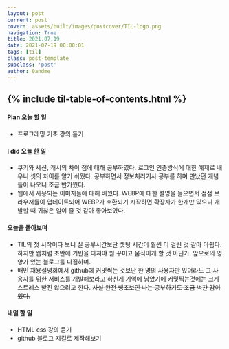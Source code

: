 ```yaml
---
layout: post
current: post
cover:  assets/built/images/postcover/TIL-logo.png
navigation: True
title: 2021.07.19
date: 2021-07-19 00:00:01
tags: [til]
class: post-template
subclass: 'post'
author: 0andme
---
```

{% include til-table-of-contents.html %}
---


<!-- excerpt-start -->

#### Plan 오늘 할 일
+ 프로그래밍 기초 강의 듣기

#### I did 오늘 한 일
+ 쿠키와 세션, 캐시의 차이 점에 대해 공부하였다. 로그인 인증방식에 대한 예제로 배우니 셋의 차이를 알기 쉬웠다. 공부하면서 정보처리기사 공부를 하며 만났던 개념들이 나오니 조금 반가웠다.
+ 웹에서 사용되는 이미지들에 대해 배웠다. WEBP에 대한 설명을 들으면서 점점 브라우저들이 업데이트되어 WEBP가 호환되기 시작하면 확장자가 한개만 있으니 개발할 때 귀찮은 일이 줄 것 같아 좋아보였다. 
#### 오늘을 돌아보며 
+ TIL의 첫 시작이다 보니 실 공부시간보단 셋팅 시간이 훨씬 더 걸린 것 같아 아쉽다. 하지만 웹처럼 초반에 기반을 다져야 뭘 꾸미고 움직이게 할 것 아닌가. 앞으로의 영양가 있는 블로그를 다짐하며.
+ 배민 채용설명회에서 github에 커밋찍는 것보단 한 명의 사용자만 있더라도 그 사용자를 위한 서비스를 개발해보라고 하신게 기억에 남았기에 커밋찍는것에는 크게 스트레스 받진 않으려고 한다. ~~사실 완전 쌩초보인 나는 공부하기도 조금 벅찬 감이 있다.~~

#### 내일 할 일 
+ HTML css 강의 듣기
+ github 블로그 지킬로 제작해보기